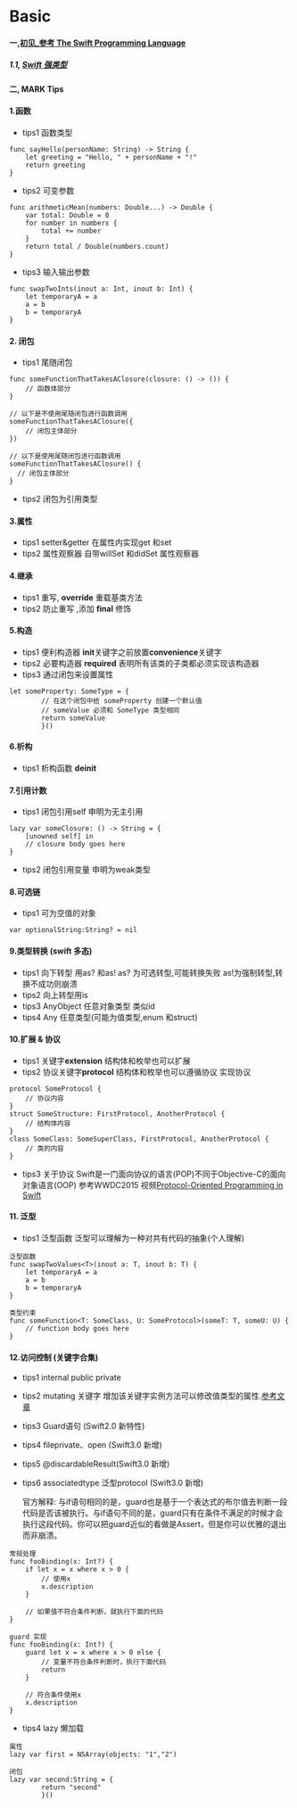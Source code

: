 # Basic

#### 一,[初见_参考 The Swift Programming Language](https://numbbbbb.gitbooks.io/-the-swift-programming-language-/content/chapter1/02_a_swift_tour.html)
##### 1.1, [Swift 强类型](http://www.swiftmi.com/swiftbook_cn/chapter2/01_The_Basics.html)


#### 二, MARK Tips
<!--more-->
#### 1.函数
* tips1 函数类型

```
func sayHello(personName: String) -> String {
    let greeting = "Hello, " + personName + "!"
    return greeting
}

```
* tips2 可变参数

```
func arithmeticMean(numbers: Double...) -> Double {
    var total: Double = 0
    for number in numbers {
        total += number
    }
    return total / Double(numbers.count)
}
```
* tips3 输入输出参数

```
func swapTwoInts(inout a: Int, inout b: Int) {
    let temporaryA = a
    a = b
    b = temporaryA
}
```
#### 2. 闭包
* tips1 尾随闭包

```
func someFunctionThatTakesAClosure(closure: () -> ()) {
    // 函数体部分
}

// 以下是不使用尾随闭包进行函数调用
someFunctionThatTakesAClosure({
    // 闭包主体部分
})

// 以下是使用尾随闭包进行函数调用
someFunctionThatTakesAClosure() {
  // 闭包主体部分
}

```
* tips2 闭包为引用类型

#### 3.属性
* tips1 setter&getter 在属性内实现get 和set  
* tips2 属性观察器 自带willSet 和didSet 属性观察器

#### 4.继承
* tips1 重写, **override** 重载基类方法
* tips2 防止重写  ,添加 **final** 修饰

#### 5.构造
* tips1 便利构造器 **init**关键字之前放置**convenience**关键字
* tips2 必要构造器 **required** 表明所有该类的子类都必须实现该构造器
* tips3 通过闭包来设置属性

```
let someProperty: SomeType = {
        // 在这个闭包中给 someProperty 创建一个默认值
        // someValue 必须和 SomeType 类型相同
        return someValue
        }()     
```
#### 6.析构
* tips1 析构函数 **deinit** 

#### 7.引用计数
* tips1 闭包引用self 申明为无主引用

```
lazy var someClosure: () -> String = {
    [unowned self] in
    // closure body goes here
}
```

* tips2 闭包引用变量 申明为weak类型

#### 8.可选链
* tips1 可为空值的对象

```
var optionalString:String? = nil

```

#### 9.类型转换 (swift 多态)
* tips1 向下转型 用as? 和as! 
	as? 为可选转型,可能转换失败 
	as!为强制转型,转换不成功则崩溃
* tips2 向上转型用is
* tips3 AnyObject 任意对象类型 类似id
* tips4 Any 任意类型(可能为值类型,enum 和struct)

#### 10.扩展 & 协议
* tips1 关键字**extension** 结构体和枚举也可以扩展
* tips2 协议关键字**protocol** 结构体和枚举也可以遵循协议 实现协议

```
protocol SomeProtocol {
    // 协议内容
}
struct SomeStructure: FirstProtocol, AnotherProtocol {
    // 结构体内容
}
class SomeClass: SomeSuperClass, FirstProtocol, AnotherProtocol {
    // 类的内容
}

```

* tips3 关于协议 Swift是一门面向协议的语言(POP)不同于Objective-C的面向对象语言(OOP) 参考WWDC2015 视频[Protocol-Oriented Programming in Swift](https://developer.apple.com/videos/play/wwdc2015-408/)

#### 11. 泛型
* tips1 泛型函数 泛型可以理解为一种对共有代码的抽象(个人理解)

```
泛型函数
func swapTwoValues<T>(inout a: T, inout b: T) {
    let temporaryA = a
    a = b
    b = temporaryA
}

```
```
类型约束
func someFunction<T: SomeClass, U: SomeProtocol>(someT: T, someU: U) {
    // function body goes here
}

```

#### 12.访问控制 (关键字合集)
* tips1 internal public private
* tips2 mutating 关键字  增加该关键字实例方法可以修改值类型的属性.[参考文章](http://www.tuicool.com/articles/NRFzYf)
* tips3 Guard语句 (Swift2.0 新特性)
* tips4 fileprivate、open (Swift3.0 新增)
* tips5 @discardableResult(Swift3.0 新增)
* tips6 associatedtype 泛型protocol (Swift3.0 新增)

	官方解释: 与if语句相同的是，guard也是基于一个表达式的布尔值去判断一段代码是否该被执行。与if语句不同的是，guard只有在条件不满足的时候才会执行这段代码。你可以把guard近似的看做是Assert，但是你可以优雅的退出而非崩溃。

```
常规处理
func fooBinding(x: Int?) {
    if let x = x where x > 0 {
        // 使用x
        x.description
    }

    // 如果值不符合条件判断，就执行下面的代码
}

```
```
guard 实现
func fooBinding(x: Int?) {
    guard let x = x where x > 0 else {
        // 变量不符合条件判断时，执行下面代码
        return
    }

    // 符合条件使用x
    x.description
}

```

* tips4 lazy 懒加载

```
属性
lazy var first = NSArray(objects: "1","2")
```
```
闭包
lazy var second:String = {
        return "second"
        }()
```


